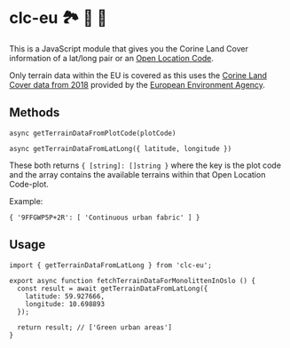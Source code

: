 # clc-eu 🏞 🌅 🌄

This is a JavaScript module that gives you the Corine Land Cover information of a lat/long pair or an [Open Location Code](https://github.com/google/open-location-code).

Only terrain data within the EU is covered as this uses the [Corine Land Cover data from 2018](http://copernicus.discomap.eea.europa.eu/arcgis/rest/services/Corine/CLC2018_WM/MapServer) provided by the [European Environment Agency](https://www.eea.europa.eu/).

## Methods

```
async getTerrainDataFromPlotCode(plotCode)
```

```
async getTerrainDataFromLatLong({ latitude, longitude })
```

These both returns `{ [string]: []string }` where the key is the plot code and the array contains the available terrains within that Open Location Code-plot.

Example:
```
{ '9FFGWP5P+2R': [ 'Continuous urban fabric' ] }
```

## Usage

```
import { getTerrainDataFromLatLong } from 'clc-eu';

export async function fetchTerrainDataForMonolittenInOslo () {
  const result = await getTerrainDataFromLatLong({
    latitude: 59.927666,
    longitude: 10.698893
  });

  return result; // ['Green urban areas']
}
```
